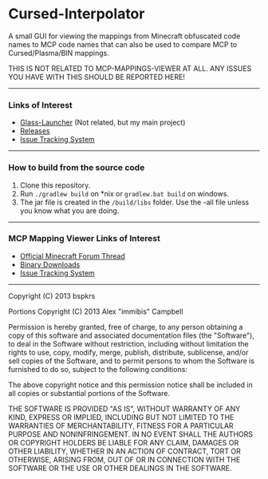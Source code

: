 Cursed-Interpolator
=================
A small GUI for viewing the mappings from Minecraft obfuscated code names to MCP code names that can also be used to compare MCP to Cursed/Plasma/BIN mappings.

THIS IS NOT RELATED TO MCP-MAPPINGS-VIEWER AT ALL. ANY ISSUES YOU HAVE WITH THIS SHOULD BE REPORTED HERE!

* * *

### Links of Interest
 - [Glass-Launcher](https://glass-launcher.net) (Not related, but my main project)
 - [Releases](releases)
 - [Issue Tracking System](issues)

* * *

### How to build from the source code ####

1. Clone this repository.
2. Run `./gradlew build` on *nix or `gradlew.bat build` on windows.
3. The jar file is created in the `/build/libs` folder. Use the -all file unless you know what you are doing.

* * *

### MCP Mapping Viewer Links of Interest
 - [Official Minecraft Forum Thread](http://www.minecraftforum.net/topic/2115030-)
 - [Binary Downloads](http://bspk.rs/MC/MCPMappingViewer/index.html)
 - [Issue Tracking System](https://github.com/bspkrs/MCPMappingViewer/issues)

* * *

Copyright (C) 2013 bspkrs

Portions Copyright (C) 2013 Alex "immibis" Campbell

Permission is hereby granted, free of charge, to any person obtaining a copy of this software and associated documentation files (the "Software"), to deal in the Software without restriction, including without limitation the rights to use, copy, modify, merge, publish, distribute, sublicense, and/or sell copies of the Software, and to permit persons to whom the Software is furnished to do so, subject to the following conditions:

The above copyright notice and this permission notice shall be included in all copies or substantial portions of the Software.

THE SOFTWARE IS PROVIDED "AS IS", WITHOUT WARRANTY OF ANY KIND, EXPRESS OR IMPLIED, INCLUDING BUT NOT LIMITED TO THE WARRANTIES OF MERCHANTABILITY, FITNESS FOR A PARTICULAR PURPOSE AND NONINFRINGEMENT. IN NO EVENT SHALL THE AUTHORS OR COPYRIGHT HOLDERS BE LIABLE FOR ANY CLAIM, DAMAGES OR OTHER LIABILITY, WHETHER IN AN ACTION OF CONTRACT, TORT OR OTHERWISE, ARISING FROM, OUT OF OR IN CONNECTION WITH THE SOFTWARE OR THE USE OR OTHER DEALINGS IN THE SOFTWARE.